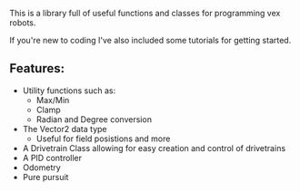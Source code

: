 This is a library full of useful functions and classes for programming vex robots.

If you're new to coding I've also included some tutorials for getting started.

## Features:

- Utility functions such as:
  - Max/Min
  - Clamp
  - Radian and Degree conversion
- The Vector2 data type
  - Useful for field posistions and more
- A Drivetrain Class allowing for easy creation and control of drivetrains
- A PID controller
- Odometry
- Pure pursuit
